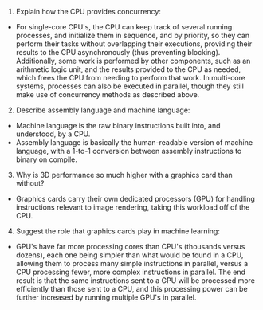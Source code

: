 <!-- Answers to the Short Answer Essay Questions go here -->

1. Explain how the CPU provides concurrency:
- For single-core CPU's, the CPU can keep track of several running processes, and initialize them in sequence, and by priority, so they can perform their tasks without overlapping their executions, providing their results to the CPU asynchronously (thus preventing blocking). Additionally, some work is performed by other components, such as an arithmetic logic unit, and the results provided to the CPU as needed, which frees the CPU from needing to perform that work. In multi-core systems, processes can also be executed in parallel, though they still make use of concurrency methods as described above.


2. Describe assembly language and machine language:
- Machine language is the raw binary instructions built into, and understood, by a CPU.
- Assembly language is basically the human-readable version of machine language, with a 1-to-1 conversion between assembly instructions to binary on compile.


3. Why is 3D performance so much higher with a graphics card than without?
- Graphics cards carry their own dedicated processors (GPU) for handling instructions relevant to image rendering, taking this workload off of the CPU.


4. Suggest the role that graphics cards play in machine learning:
- GPU's have far more processing cores than CPU's (thousands versus dozens), each one being simpler than what would be found in a CPU, allowing them to process many simple instructions in parallel, versus a CPU processing fewer, more complex instructions in parallel. The end result is that the same instructions sent to a GPU will be processed more efficiently than those sent to a CPU, and this processing power can be further increased by running multiple GPU's in parallel.